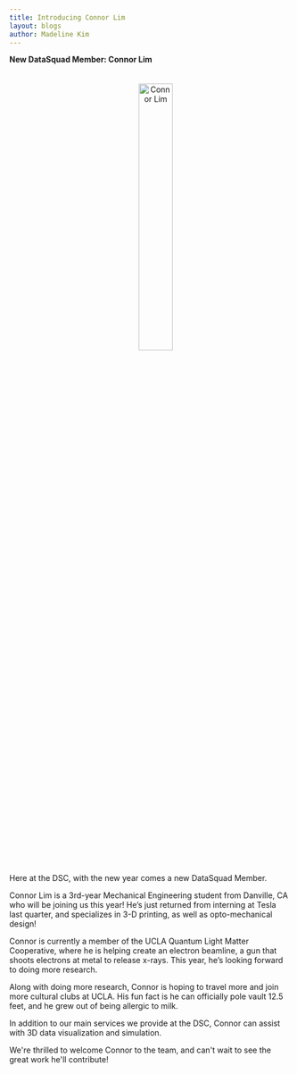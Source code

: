 ```yaml
---
title: Introducing Connor Lim
layout: blogs
author: Madeline Kim
---
```



**New DataSquad Member: Connor Lim**

<p align="center">
<img
src="{{ site.baseurl }}/assets/img/blogs/connorlim.jpg"
alt="Connor Lim"
style="margin-Bottom: 2.5em; margin-top: 1.5em; margin-left: 1.5em"
width="35%"
height="35%"
/>
</p>

Here at the DSC, with the new year comes a new DataSquad Member.

Connor Lim is a 3rd-year Mechanical Engineering student from Danville, CA who will be joining us this year! He’s just returned from interning at Tesla last quarter, and specializes in 3-D printing, as well as opto-mechanical design!

Connor is currently a member of the UCLA Quantum Light Matter Cooperative, where he is helping create an electron beamline, a gun that shoots electrons at metal to release x-rays. This year, he’s looking forward to doing more research.

Along with doing more research, Connor is hoping to travel more and join more cultural clubs at UCLA. His fun fact is he can officially pole vault 12.5 feet, and he grew out of being allergic to milk.

In addition to our main services we provide at the DSC, Connor can assist with 3D data visualization and simulation.

We're thrilled to welcome Connor to the team, and can't wait to see the great work he'll contribute!
